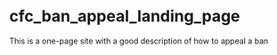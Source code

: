 # cfc_ban_appeal_landing_page
 This is a one-page site with a good description of how to appeal a ban
